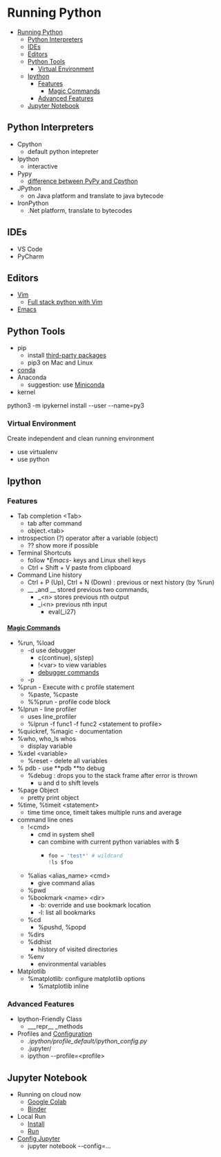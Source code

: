 # Running Python

- [Running Python](#running-python)
  - [Python Interpreters](#python-interpreters)
  - [IDEs](#ides)
  - [Editors](#editors)
  - [Python Tools](#python-tools)
    - [Virtual Environment](#virtual-environment)
  - [Ipython](#ipython)
    - [Features](#features)
      - [Magic Commands](#magic-commands)
    - [Advanced Features](#advanced-features)
  - [Jupyter Notebook](#jupyter-notebook)

## Python Interpreters

- Cpython
  - default python intepreter
- Ipython
  - interactive
- Pypy
  - [difference between PyPy and Cpython](https://pypy.readthedocs.io/en/latest/cpython_differences.html)
- JPython
  - on Java platform and translate to java bytecode
- IronPython
  - .Net platform, translate to bytecodes

## IDEs

- VS Code
- PyCharm

## Editors

- [Vim](https://realpython.com/vim-and-python-a-match-made-in-heaven/)
  - [Full stack python with Vim](https://www.fullstackpython.com/vim.html)
- [Emacs](https://realpython.com/emacs-the-best-python-editor/)

## Python Tools

- pip
  - install [third-party packages](https://pypi.org/)
  - pip3 on Mac and Linux
- [conda](https://docs.conda.io/en/latest/)
- Anaconda
  - suggestion: use [Miniconda](https://docs.conda.io/en/latest/miniconda.html)
- kernel

python3 -m ipykernel install --user --name=py3

### Virtual Environment

Create independent and clean running environment

- use virtualenv
- use python

## Ipython

### Features

- Tab completion &lt;Tab&gt;
  - tab after command
  - object.&lt;tab&gt;
- introspection \(?\) operator after a variable \(object\)
  - ?? show more if possible
- Terminal Shortcuts
  - follow **Emacs*- keys and Linux shell keys
  - Ctrl + Shift + V paste from clipboard
- Command Line history
  - Ctrl + P \(Up\), Ctrl + N \(Down\) : previous or next history \(by %run\) 
  - \__ \_and \_\_ stored previous two commands,
    - \_&lt;n&gt; stores previous nth output
    - \_i&lt;n&gt; previous nth input
      - eval\(\_i27\)

#### [Magic Commands](https://ipython.readthedocs.io/en/stable/interactive/magics.html)

- %run, %load
  - -d use debugger
    - c\(continue\), s\(step\)
    - !&lt;var&gt; to view variables
    - [debugger commands](https://docs.python.org/2.0/lib/debugger-commands.html)
  - -p 
- %prun - Execute with c profile statement
  - %paste, %cpaste
  - %%prun - profile code block
- %lprun - line profiler
  - uses line\_profiler
  - %lprun -f func1 -f func2 &lt;statement to profile&gt;
- %quickref, %magic - documentation
- %who, who\_ls whos
  - display variable
- %xdel &lt;variable&gt;
  - %reset - delete all variables
- % pdb - use **pdb **to debug
  - %debug : drops you to the stack frame after error is thrown
    - u and d to shift levels
- %page Object
  - pretty print object
- %time, %timeit &lt;statement&gt;
  - time time once, timeit takes multiple runs and average
- command line ones
  - !&lt;cmd&gt;
    - cmd in system shell
    - can combine with current python variables with $
      - ```py
        foo = 'test*' # wildcard
        !ls $foo
        ```
  - %alias &lt;alias\_name&gt; &lt;cmd&gt;
    - give command alias
  - %pwd
  - %bookmark &lt;name&gt; &lt;dir&gt;
    - -b: override and use bookmark location
    - -l: list all bookmarks
  - %cd
    - %pushd, %popd
  - %dirs
  - %ddhist
    - history of visited directories
  - %env
    - environmental variables
- Matplotlib
  - %matplotlib: configure matplotlib options
    - %matplotlib inline

### Advanced Features

- Ipython-Friendly Class
  - \_\__repr\_\_ _methods
- Profiles and [Configuration](https://www.google.com/search?q=create+ipython+config&oq=create+ipython+config&aqs=chrome..69i57j0l2.6031j0j4&sourceid=chrome&ie=UTF-8)
  - _.ipython/profile\_default/ipython\_config.py_
  - .jupyter/
  - ipython --profile=&lt;profile&gt;

## Jupyter Notebook

- Running on cloud now
  - [Google Colab](https://colab.research.google.com/notebooks/welcome.ipynb#recent=true)
  - [Binder](https://gke.mybinder.org/)
- Local Run
  - [Install](https://jupyter.org/install.html)
  - [Run](https://jupyter.readthedocs.io/en/latest/running.html#running)
- [Config Jupyter](https://jupyter-notebook.readthedocs.io/en/stable/config_overview.html)
  - jupyter notebook --config=...